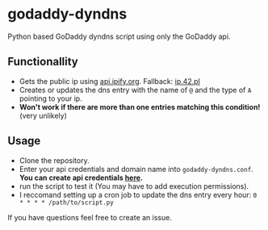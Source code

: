 # godaddy-dyndns

Python based GoDaddy dyndns script using only the GoDaddy api.

## Functionallity

- Gets the public ip using [api.ipify.org](https://api.ipify.org/?format=raw). Fallback: [ip.42.pl](http://ip.42.pl/raw)
- Creates or updates the dns entry with the name of `@` and the type of `A` pointing to your ip.
- **Won't work if there are more than one entries matching this condition!** (very unlikely)

## Usage

- Clone the repository.
- Enter your api credentials and domain name into `godaddy-dyndns.conf`. __You can create api credentials [here](https://developer.godaddy.com).__
- run the script to test it (You may have to add execution permissions).
- I reccomand setting up a cron job to update the dns entry every hour: `0 * * * * /path/to/script.py`

If you have questions feel free to create an issue.
